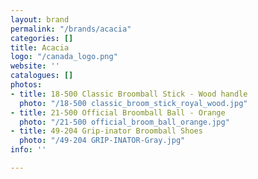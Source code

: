 ```yaml
---
layout: brand
permalink: "/brands/acacia"
categories: []
title: Acacia
logo: "/canada_logo.png"
website: ''
catalogues: []
photos:
- title: 18-500 Classic Broomball Stick - Wood handle
  photo: "/18-500 classic_broom_stick_royal_wood.jpg"
- title: 21-500 Official Broomball Ball - Orange
  photo: "/21-500 official_broom_ball_orange.jpg"
- title: 49-204 Grip-inator Broomball Shoes
  photo: "/49-204 GRIP-INATOR-Gray.jpg"
info: ''

---
```

